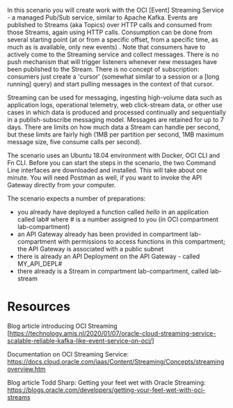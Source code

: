 In this scenario you will create work with the OCI [Event] Streaming Service - a managed Pub/Sub service, similar to Apache Kafka. Events are published to Streams (aka Topics) over HTTP calls and consumed from those Streams, again using HTTP calls. Consumption can be done from several starting point (at or from a specific offset, from a specific time, as much as is available, only new events) . Note that consumers have to actively come to the Streaming service and collect messages. There is no push mechanism that will trigger listeners whenever new messages have been published to the Stream. There is no concept of subscription: consumers just create a 'cursor' (somewhat similar to a session or a [long running] query) and start pulling messages in the context of that cursor.  

Streaming can be used for messaging, ingesting high-volume data such as application logs, operational telemetry, web click-stream data, or other use cases in which data is produced and processed continually and sequentially in a publish-subscribe messaging model.  Messages are retained for up to 7 days. There are limits on how much data a Stream can handle per second, but these limits are fairly high (1MB per partition per second, 1MB maximum message size, five consume calls per second).

The scenario uses an Ubuntu 18.04 environment with Docker, OCI CLI and Fn CLI. Before you can start the steps in the scenario, the two Command Line interfaces are downloaded and installed. This will take about one minute. You will need Postman as well, if you want to invoke the API Gateway directly from your computer.

The scenario expects a number of preparations:
* you already have deployed a function called *hello* in an application called lab# where # is a number assigned to you (in OCI compartment lab-compartment)
* an API Gateway already has been provided in compartment lab-compartment with permissions to access functions in this compartment; the API Gateway is associated with a public subnet 
* there is already an API Deployment on the API Gateway - called MY_API_DEPL#
* there already is a Stream in compartment lab-compartment, called lab-stream 

# Resources

Blog article introducing OCI Streaming [https://technology.amis.nl/2020/01/07/oracle-cloud-streaming-service-scalable-reliable-kafka-like-event-service-on-oci/]

Documentation on OCI Streaming Service: https://docs.cloud.oracle.com/iaas/Content/Streaming/Concepts/streamingoverview.htm

Blog article Todd Sharp: Getting your feet wet with Oracle Streaming: https://blogs.oracle.com/developers/getting-your-feet-wet-with-oci-streams